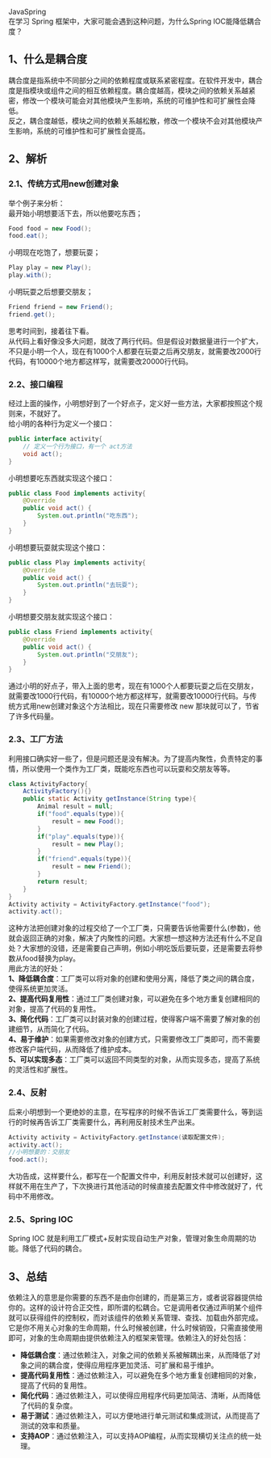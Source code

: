 JavaSpring<br />在学习 Spring 框架中，大家可能会遇到这种问题，为什么Spring IOC能降低耦合度？
<a name="EwUFl"></a>
## 1、什么是耦合度
耦合度是指系统中不同部分之间的依赖程度或联系紧密程度。在软件开发中，耦合度是指模块或组件之间的相互依赖程度。耦合度越高，模块之间的依赖关系越紧密，修改一个模块可能会对其他模块产生影响，系统的可维护性和可扩展性会降低。<br />反之，耦合度越低，模块之间的依赖关系越松散，修改一个模块不会对其他模块产生影响，系统的可维护性和可扩展性会提高。
<a name="SNmjO"></a>
## 2、解析
<a name="YvLFK"></a>
### 2.1、传统方式用new创建对象
举个例子来分析：<br />最开始小明想要活下去，所以他要吃东西；
```java
Food food = new Food();
food.eat();
```
小明现在吃饱了，想要玩耍；
```java
Play play = new Play();
play.with();
```
小明玩耍之后想要交朋友；
```java
Friend friend = new Friend();
friend.get();
```
思考时间到，接着往下看。<br />从代码上看好像没多大问题，就改了两行代码。但是假设对数据量进行一个扩大，不只是小明一个人，现在有1000个人都要在玩耍之后再交朋友，就需要改2000行代码，有10000个地方都这样写，就需要改20000行代码。
<a name="s1lkO"></a>
### 2.2、接口编程
经过上面的操作，小明想好到了一个好点子，定义好一些方法，大家都按照这个规则来，不就好了。<br />给小明的各种行为定义一个接口：
```java
public interface activity{
    // 定义一个行为接口，有一个 act方法
    void act();
}
```
小明想要吃东西就实现这个接口：
```java
public class Food implements activity{
    @Override
    public void act() {
        System.out.println("吃东西");        
    }
}
```
小明想要玩耍就实现这个接口：
```java
public class Play implements activity{
    @Override
    public void act() {
        System.out.println("去玩耍");        
    }
}
```
小明想要交朋友就实现这个接口：
```java
public class Friend implements activity{
    @Override
    public void act() {
        System.out.println("交朋友");        
    }
}
```
通过小明的好点子，带入上面的思考，现在有1000个人都要玩耍之后在交朋友，就需要改1000行代码，有10000个地方都这样写，就需要改10000行代码。与传统方式用new创建对象这个方法相比，现在只需要修改 new 那块就可以了，节省了许多代码量。
<a name="svpSe"></a>
### 2.3、工厂方法
利用接口确实好一些了，但是问题还是没有解决。为了提高内聚性，负责特定的事情，所以使用一个类作为工厂类，既能吃东西也可以玩耍和交朋友等等。
```java
class ActivityFactory{
    ActivityFactory(){}
    public static Activity getInstance(String type){
        Animal result = null;
        if("food".equals(type)){
            result = new Food();
        }
        if("play".equals(type)){
            result = new Play();
        }
        if("friend".equals(type)){
            result = new Friend();
        }
        return result;
    }
}
Activity activity = ActivityFactory.getInstance("food");
activity.act();
```
这种方法把创建对象的过程交给了一个工厂类，只需要告诉他需要什么(参数)，他就会返回正确的对象，解决了内聚性的问题。大家想一想这种方法还有什么不足自处？大家想的没错，还是需要自己声明，例如小明吃饭后要玩耍，还是需要去将参数从food替换为play。<br />用此方法的好处：<br />**1、降低耦合度**：工厂类可以将对象的创建和使用分离，降低了类之间的耦合度，使得系统更加灵活。<br />**2、提高代码复用性**：通过工厂类创建对象，可以避免在多个地方重复创建相同的对象，提高了代码的复用性。<br />**3、简化代码**：工厂类可以封装对象的创建过程，使得客户端不需要了解对象的创建细节，从而简化了代码。<br />**4、易于维护**：如果需要修改对象的创建方式，只需要修改工厂类即可，而不需要修改客户端代码，从而降低了维护成本。<br />**5、可以实现多态**：工厂类可以返回不同类型的对象，从而实现多态，提高了系统的灵活性和扩展性。
<a name="mc7im"></a>
### 2.4、反射
后来小明想到一个更绝妙的主意，在写程序的时候不告诉工厂类需要什么，等到运行的时候再告诉工厂类需要什么，再利用反射技术生产出来。
```java
Activity activity = ActivityFactory.getInstance(读取配置文件);
activity.act();
//小明想要的：交朋友
food.act();
```
大功告成，这样要什么，都写在一个配置文件中，利用反射技术就可以创建好，这样就不用在生产了，下次换进行其他活动的时候直接去配置文件中修改就好了，代码中不用修改。
<a name="iwunf"></a>
### 2.5、Spring IOC
Spring IOC 就是利用工厂模式+反射实现自动生产对象，管理对象生命周期的功能。降低了代码的耦合。
<a name="xJsn2"></a>
## 3、总结
依赖注入的意思是你需要的东西不是由你创建的，而是第三方，或者说容器提供给你的。这样的设计符合正交性，即所谓的松耦合。它是调用者仅通过声明某个组件就可以获得组件的控制权，而对该组件的依赖关系管理、查找、加载由外部完成。<br />它是你不用关心对象的生命周期，什么时候被创建，什么时候销毁，只需直接使用即可，对象的生命周期由提供依赖注入的框架来管理。依赖注入的好处包括：

- **降低耦合度**：通过依赖注入，对象之间的依赖关系被解耦出来，从而降低了对象之间的耦合度，使得应用程序更加灵活、可扩展和易于维护。
- **提高代码复用性**：通过依赖注入，可以避免在多个地方重复创建相同的对象，提高了代码的复用性。
- **简化代码**：通过依赖注入，可以使得应用程序代码更加简洁、清晰，从而降低了代码的复杂度。
- **易于测试**：通过依赖注入，可以方便地进行单元测试和集成测试，从而提高了测试的效率和质量。
- **支持AOP**：通过依赖注入，可以支持AOP编程，从而实现横切关注点的统一处理。
